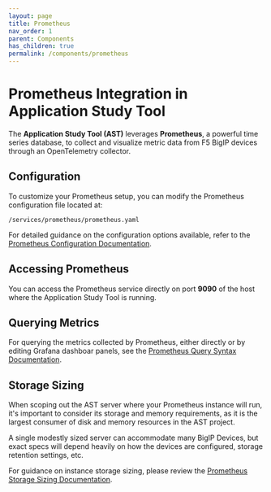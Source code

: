```yaml
---
layout: page
title: Prometheus
nav_order: 1
parent: Components
has_children: true
permalink: /components/prometheus
---
```


# Prometheus Integration in Application Study Tool

The **Application Study Tool (AST)** leverages **Prometheus**, a powerful time series database, to collect and visualize metric data from F5 BigIP devices through an OpenTelemetry collector.

## Configuration

To customize your Prometheus setup, you can modify the Prometheus configuration file located at:

```
/services/prometheus/prometheus.yaml
```

For detailed guidance on the configuration options available, refer to the [Prometheus Configuration Documentation](https://prometheus.io/docs/prometheus/latest/configuration/configuration/).

## Accessing Prometheus

You can access the Prometheus service directly on port **9090** of the host where the Application Study Tool is running.

## Querying Metrics

For querying the metrics collected by Prometheus, either directly or by editing Grafana dashboar panels,
see the [Prometheus Query Syntax Documentation](https://prometheus.io/docs/prometheus/latest/querying/basics/).

## Storage Sizing

When scoping out the AST server where your Prometheus instance will run, it's important to consider its
storage and memory requirements, as it is the largest consumer of disk and memory resources in the AST
project. 

A single modestly sized server can accommodate many BigIP Devices, but exact specs will depend heavily on
how the devices are configured, storage retention settings, etc.

For guidance on instance storage sizing, please review the [Prometheus Storage Sizing Documentation](https://prometheus.io/docs/prometheus/1.8/storage/).

